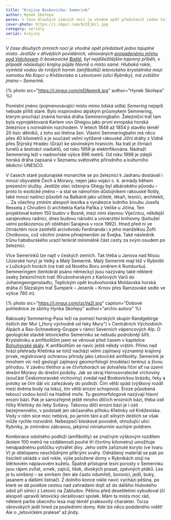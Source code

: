 ```yaml
---
title: "Krajiny Boskovicka: Semerink"
author: Hynek Skořepa
perex: V čase dlouhých zimních nocí je vhodné opět představit jedno tajuplné místo. Hluboká rokle, vymletá vodou do tvrdých hornin (amfibolitů) letovického krystalinika mezi samotou Na Kopci u Kněževíska a Letovicemi (ulicí Rybníky), má zvláštní jméno – Semerink.
cover-photo: https://i.imgur.com/9zIEjKcl.jpg
category: seriály
serial: krajiny
---
```


*V čase dlouhých zimních nocí je vhodné opět představit jedno tajuplné místo. Jestliže v dřívějších povídáních, věnovaných [propadenému mlýnu pod Valchovem](https://ohlasy.info/clanky/2015/12/zaboreny-mlenek.html) či boskovické [Baště](https://ohlasy.info/clanky/2016/12/basta.html), byl nejdůležitějším tajemný příběh, v případě následující krajiny půjde hlavně o místo samé. Hluboká rokle, vymletá vodou do tvrdých hornin (amfibolitů) letovického krystalinika mezi samotou Na Kopci u Kněževíska a Letovicemi (ulicí Rybníky), má zvláštní jméno – Semerink.*

{% photo src="https://i.imgur.com/mDApmrA.jpg" author="Hynek Skořepa" %}

Pomístní jméno (pojmenovávající místo mimo lidská sídla) *Semering* nejspíš nebude příliš staré. Bylo inspirováno alpským průsmykem Semmering, kterým prochází známá horská dráha Semmeringbahn. Železniční trať tam byla vyprojektovaná Karlem von Ghegou jako první evropská horská železnice s normálním rozchodem. V letech 1848 až 1854 ji stavělo téměř 20 tisíc dělníků, z toho asi třetina žen. Vlastní Semmeringbahn má něco přes 40 kilometrů a je součástí velmi vytížené rakouské Jižní dráhy z Vídně přes Štýrský Hradec (Graz) ke slovinským hranicím. Na trati je čtrnáct tunelů a šestnáct viaduktů, od roku 1959 je elektrifikována. Nádraží Semmering leží v nadmořské výšce 896 metrů. Od roku 1998 je zdejší horská dráha zapsaná v Seznamu světového přírodního a kulturního dědictví UNESCO.

V časech staré podunajské monarchie se po železnici k Jadranu dostávali i mnozí obyvatelé Čech a Moravy, nejen jako vojáci c. k. armády během prezenční služby. Jestliže otec inženýra Ghegy byl albánského původu – proto to exotické jméno – a stal se námořním důstojníkem rakouské flotily, také mnozí našinci působili na Balkáně jako učitelé, lékaři, lesníci, architekti, … Za všechny zmíním alespoň lesníka a vynálezce lodního šroubu Josefa Ressela z Chrudimi či architekta Karla Paříka z Veliše u Jičína. Ten projektoval kolem 150 budov v Bosně, mezi nimi slavnou Vijećnicu, někdejší sarajevskou radnici, dnes budovu národní a univerzitní knihovny (bohužel velmi poškozenou při obléhání Sarajeva v roce 1992). Hned před ní ve čtrnáctém roce zastřelili arcivévodu Ferdinanda i s jeho manželkou Žofií Chotkovou, což všichni známe přinejmenším ze Švejka. Také následník trůnu habsburského urazil tenkrát minimálně část cesty za svým osudem po železnici.

Více Semerinků lze najít v českých zemích. Tak třeba u Janova nad Nisou (Jizerské hory) je Velký a Malý Semerink. Malý Semerink mají též v Rybništi v Lužických horách (na trati od Nového Boru směrem k Rumburku). Semmeringem (tentokrát psáno německy) jsou nazývány také některé úseky železničních tratí (Krušnohorským z Karlových Varů do Johanngeorgenstadtu, Teplickým opět krušnohorská Moldavská horská dráha či Slezským trať Šumperk – Jeseník – Krnov přes Ramzovské sedlo ve výšce 760 m).

{% photo src="https://i.imgur.com/izcVa2l.jpg" caption="Dobové pohlednice ze sbírky Hynka Skořepy" author="archiv autora" %}

Rakouský Semmering-Pass leží na pomezí horských skupin Randgebirge östlich der Mur („Hory východně od řeky Mury“) v Centrálních Východních Alpách a Rax-Schneeberg-Gruppe v rámci Severních vápencových Alp. O geologické stavbě letovického Semerinku se nebudu podrobněji šířit. Krystaliniku a amfibolitům jsem se věnoval před časem v kapitolce [Bohuňovské skály](https://ohlasy.info/clanky/2016/11/bohunovske-skaly.html). K amfibolitům se navíc ještě někdy vrátím. Přímo nad hrází přehrady Křetínka se totiž nachází velmi zajímavý významný krajinný prvek, registrovaný ochranou přírody jako Letovické amfibolity. Semerink je mnohem víc než geologií zajímavý geomorfologií (modelací terénu) a živou přírodou. V závěru třetihor a ve čtvrtohorách se dotvářela říční síť na území dnešní Moravy do dnešní podoby. Jak se okraj Hornosvratecké vrchoviny (součást Českomoravské vrchoviny) zvedal nad Boskovickou brázdu, řeky a potoky se čím dál víc zařezávaly do podloží. Čím větší spád (výškový rozdíl mezi dvěma body na toku), tím větší erozní schopnost. Eroze působená tekoucí vodou končí na hladině moře. Tu geomorfologové nazývají hlavní erozní bází. Pak je samozřejmě ještě mnoho dílčích erozních bází, třeba ústí říčky Křetínky do řeky Svitavy. Takovou dílčí erozní bází je i ústí bezejmenného, v podstatě jen občasného přítoku Křetínky od Kněževíska. Vody v něm sice moc nebývá, po jarním tání a při silných deštích se však může rychle rozvodnit. Nebezpečí bleskové povodně, ohrožující ulici Rybníky, je zmírněno zábranou, jakýmsi miniaturním suchým poldrem.

Kombinace odolného podloží (amfibolity) se značným výškovým rozdílem (kolem 100 metrů na vzdálenosti pouhé tři čtvrtiny kilometru) umožňuje nenápadnému potůčku vytvářet divy. Jeho ostře zaříznuté koryto (ve tvaru V) je obklopeno neschůdnými příkrými svahy. Odnášený materiál se pak po tisíciletí ukládá v ústí rokle, výše položené domy v Rybníkách stojí na štěrkovém náplavovém kuželu. Špatně přístupné lesní porosty v Semerinku jsou rájem zvířat, srnek, zajíců, lišek, divokých prasat, zpěvných ptáků. Les je tu smíšený – se smrkem (ten ale často odumřel), borovicí, jedlí, buky, jasanem a dalšími listnáči. Z dolního konce rokle navíc vychází pěšina, po které se dá posléze cestou nad zahradami dojít až do dalšího hlubokého údolí při silnici z Letovic na Zábludov. Pěšinu před desetiletími vybudoval (či alespoň upravil) letovický okrašlovací spolek. Mám ta místa moc rád, některé partie obecního lesa mají téměř pralesovitý charakter. Torza obrovských jedlí hned za posledními domy. Kde lze něco podobného vidět! Ale o „letovickém pralese“ až jindy.
